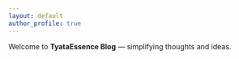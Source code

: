 ```yaml
---
layout: default
author_profile: true
---
```


Welcome to **TyataEssence Blog** — simplifying thoughts and ideas.
